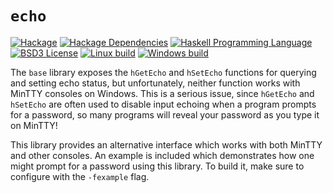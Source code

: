 # `echo`
[![Hackage](https://img.shields.io/hackage/v/echo.svg)][Hackage: echo]
[![Hackage Dependencies](https://img.shields.io/hackage-deps/v/echo.svg)](http://packdeps.haskellers.com/reverse/echo)
[![Haskell Programming Language](https://img.shields.io/badge/language-Haskell-blue.svg)][Haskell.org]
[![BSD3 License](http://img.shields.io/badge/license-BSD3-brightgreen.svg)][tl;dr Legal: BSD3]
[![Linux build](https://github.com/RyanGlScott/echo/workflows/Haskell-CI/badge.svg)](https://github.com/RyanGlScott/echo/actions?query=workflow%3AHaskell-CI)
[![Windows build](https://ci.appveyor.com/api/projects/status/a0dh9v7j995tjj2u?svg=true)](https://ci.appveyor.com/project/RyanGlScott/echo)

[Hackage: echo]:
  http://hackage.haskell.org/package/echo
  "echo package on Hackage"
[Haskell.org]:
  http://www.haskell.org
  "The Haskell Programming Language"
[tl;dr Legal: BSD3]:
  https://tldrlegal.com/license/bsd-3-clause-license-%28revised%29
  "BSD 3-Clause License (Revised)"

The `base` library exposes the `hGetEcho` and `hSetEcho` functions for querying and setting echo status, but unfortunately, neither function works with MinTTY consoles on Windows. This is a serious issue, since `hGetEcho` and `hSetEcho` are often used to disable input echoing when a program prompts for a password, so many programs will reveal your password as you type it on MinTTY!

This library provides an alternative interface which works with both MinTTY and other consoles. An example is included which demonstrates how one might prompt for a password using this library. To build it, make sure to configure with the `-fexample` flag.
